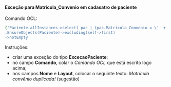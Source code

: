 #### Exceção para Matricula_Convenio em cadasatro de paciente

Comando OCL:

```sh
('Paciente.allInstances->select( pac | (pac.Matricula_Convenio = \'' + self->first.Matricula_Convenio + '\') and (pac.Matricula_Convenio <> \'\') )')
.EnsureObjects(Paciente)->excluding(self->first)
->notEmpty
```

Instruções:
 * criar uma exceção do tipo **ExcecaoPaciente**;
 * no campo **Comando**, colar o *Comando OCL* que está escrito logo acima;
 * nos campos **Nome** e **Layout**, colocar o seguinte texto: *Matrícula convênio duplicada!* (sugestão)
